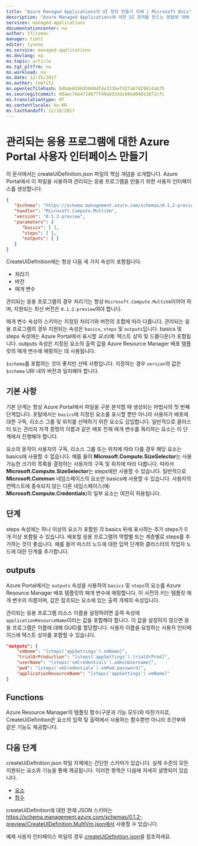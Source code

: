 ```yaml
---
title: "Azure Managed Applications의 UI 정의 만들기 이해 | Microsoft Docs"
description: "Azure Managed Applications에 대한 UI 정의를 만드는 방법에 대해 설명합니다."
services: managed-applications
documentationcenter: na
author: tfitzmac
manager: timlt
editor: tysonn
ms.service: managed-applications
ms.devlang: na
ms.topic: article
ms.tgt_pltfrm: na
ms.workload: na
ms.date: 12/15/2017
ms.author: tomfitz
ms.openlocfilehash: bdbde834695040df4e333bef42fab7d29614ab75
ms.sourcegitcommit: 68aec76e471d677fd9a6333dc60ed098d1072cfc
ms.translationtype: HT
ms.contentlocale: ko-KR
ms.lasthandoff: 12/18/2017
---
```

# <a name="create-azure-portal-user-interface-for-your-managed-application"></a>관리되는 응용 프로그램에 대한 Azure Portal 사용자 인터페이스 만들기
이 문서에서는 createUiDefinition.json 파일의 핵심 개념을 소개합니다. Azure Portal에서 이 파일을 사용하여 관리되는 응용 프로그램을 만들기 위한 사용자 인터페이스를 생성합니다.

```json
{
   "$schema": "https://schema.management.azure.com/schemas/0.1.2-preview/CreateUIDefinition.MultiVm.json",
   "handler": "Microsoft.Compute.MultiVm",
   "version": "0.1.2-preview",
   "parameters": {
      "basics": [ ],
      "steps": [ ],
      "outputs": { }
   }
}
```

CreateUiDefinition에는 항상 다음 세 가지 속성이 포함됩니다. 

* 처리기
* 버전
* 매개 변수

관리되는 응용 프로그램의 경우 처리기는 항상 `Microsoft.Compute.MultiVm`이어야 하며, 지원되는 최신 버전은 `0.1.2-preview`여야 합니다.

매개 변수 속성의 스키마는 지정된 처리기와 버전의 조합에 따라 다릅니다. 관리되는 응용 프로그램의 경우 지원되는 속성은 `basics`, `steps` 및 `outputs`입니다. basics 및 steps 속성에는 Azure Portal에서 표시할 _요소_(예: 텍스트 상자 및 드롭다운)가 포함됩니다. outputs 속성은 지정된 요소의 출력 값을 Azure Resource Manager 배포 템플릿의 매개 변수에 매핑하는 데 사용됩니다.

`$schema`를 포함하는 것이 좋지만 선택 사항입니다. 지정하는 경우 `version`의 값은 `$schema` URI 내의 버전과 일치해야 합니다.

## <a name="basics"></a>기본 사항
기본 단계는 항상 Azure Portal에서 파일을 구문 분석할 때 생성되는 마법사의 첫 번째 단계입니다. 포털에서는 `basics`에 지정된 요소를 표시할 뿐만 아니라 사용자가 배포에 대한 구독, 리소스 그룹 및 위치를 선택하기 위한 요소도 삽입합니다. 일반적으로 클러스터 또는 관리자 자격 증명의 이름과 같은 배포 전체 매개 변수를 쿼리하는 요소는 이 단계에서 진행해야 합니다.

요소의 동작이 사용자의 구독, 리소스 그룹 또는 위치에 따라 다를 경우 해당 요소는 basics에 사용할 수 없습니다. 예를 들어 **Microsoft.Compute.SizeSelector**는 사용 가능한 크기의 목록을 결정하는 사용자의 구독 및 위치에 따라 다릅니다. 따라서 **Microsoft.Compute.SizeSelector**는 steps에만 사용할 수 있습니다. 일반적으로 **Microsoft.Common** 네임스페이스의 요소만 basics에 사용할 수 있습니다. 사용자의 컨텍스트에 종속되지 않는 다른 네임스페이스(예: **Microsoft.Compute.Credentials**)의 일부 요소는 여전히 허용됩니다.

## <a name="steps"></a>단계
steps 속성에는 하나 이상의 요소가 포함된 각 basics 뒤에 표시하는 추가 steps가 0개 이상 포함될 수 있습니다. 배포할 응용 프로그램의 역할별 또는 계층별로 steps를 추가하는 것이 좋습니다. 예를 들어 마스터 노드에 대한 입력 단계와 클러스터의 작업자 노드에 대한 단계를 추가합니다.

## <a name="outputs"></a>outputs
Azure Portal에서는 `outputs` 속성을 사용하여 `basics` 및 `steps`의 요소를 Azure Resource Manager 배포 템플릿의 매개 변수에 매핑합니다. 이 사전의 키는 템플릿 매개 변수의 이름이며, 값은 참조되는 요소에 있는 출력 개체의 속성입니다.

관리되는 응용 프로그램 리소스 이름을 설정하려면 출력 속성에 `applicationResourceName`이라는 값을 포함해야 합니다. 이 값을 설정하지 않으면 응용 프로그램은 이름에 대해 GUID를 할당합니다. 사용자 이름을 요청하는 사용자 인터페이스에 텍스트 상자를 포함할 수 있습니다.

```json
"outputs": {
    "vmName": "[steps('appSettings').vmName]",
    "trialOrProduction": "[steps('appSettings').trialOrProd]",
    "userName": "[steps('vmCredentials').adminUsername]",
    "pwd": "[steps('vmCredentials').vmPwd.password]",
    "applicationResourceName": "[steps('appSettings').vmName]"
}
```

## <a name="functions"></a>Functions
Azure Resource Manager의 템플릿 함수(구문과 기능 모두)와 마찬가지로, CreateUiDefinition은 요소의 입력 및 출력에서 사용하는 함수뿐만 아니라 조건부와 같은 기능도 제공합니다.

## <a name="next-steps"></a>다음 단계
createUiDefinition.json 파일 자체에는 간단한 스키마가 있습니다. 실제 수준의 모든 지원되는 요소와 기능을 통해 제공됩니다. 이러한 항목은 다음에 자세히 설명되어 있습니다.

- [요소](create-uidefinition-elements.md)
- [함수](create-uidefinition-functions.md)

createUiDefinition에 대한 현재 JSON 스키마는 https://schema.management.azure.com/schemas/0.1.2-preview/CreateUIDefinition.MultiVm.json에서 사용할 수 있습니다.

예제 사용자 인터페이스 파일의 경우 [createUiDefinition.json](https://github.com/Azure/azure-managedapp-samples/blob/master/samples/201-managed-app-using-existing-vnet/createUiDefinition.json)을 참조하세요.